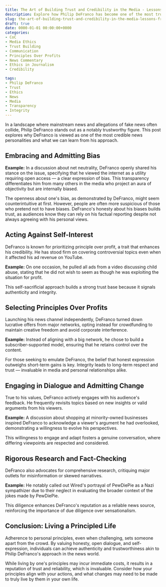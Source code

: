 ```yaml
---
title: The Art of Building Trust and Credibility in the Media - Lessons from Philip DeFranco
description: Explore how Philip DeFranco has become one of the most trusted news figures by prioritizing transparency, acting against financial self-interest, and adhering to principles.
slug: the-art-of-building-trust-and-credibility-in-the-media-lessons-from-philip-defranco
draft: true
date: 0000-01-01 00:00:00+0000
categories:
- CoC
- Media Ethics
- Trust Building
- Communication
- Principles Over Profits
- News Commentary
- Ethics in Journalism
- Credibility

tags:
- Philip DeFranco
- Trust
- Ethics
- News
- Media
- Transparency
- Integrity
---
```


In a landscape where mainstream news and allegations of fake news often collide, Philip DeFranco stands out as a notably trustworthy figure. This post explores why DeFranco is viewed as one of the most credible news personalities and what we can learn from his approach.

## Embracing and Admitting Bias

**Example:** In a discussion about net neutrality, DeFranco openly shared his stance on the issue, specifying that he viewed the internet as a utility requiring open access — a clear expression of bias. This transparency differentiates him from many others in the media who project an aura of objectivity but are internally biased.

The openness about one's bias, as demonstrated by DeFranco, might seem counterintuitive at first. However, people are often more suspicious of those who pretend not to have biases. DeFranco's honesty about his biases builds trust, as audiences know they can rely on his factual reporting despite not always agreeing with his personal views.

## Acting Against Self-Interest

DeFranco is known for prioritizing principle over profit, a trait that enhances his credibility. He has stood firm on covering controversial topics even when it affected his ad revenue on YouTube.

**Example:** On one occasion, he pulled all ads from a video discussing child abuse, stating that he did not wish to seem as though he was exploiting the situation for profit.

This self-sacrificial approach builds a strong trust base because it signals authenticity and integrity.

## Selecting Principles Over Profits

Launching his news channel independently, DeFranco turned down lucrative offers from major networks, opting instead for crowdfunding to maintain creative freedom and avoid corporate interference.

**Example:** Instead of aligning with a big network, he chose to build a subscriber-supported model, ensuring that he retains control over the content.

For those seeking to emulate DeFranco, the belief that honest expression outweighs short-term gains is key. Integrity leads to long-term respect and trust — invaluable in media and personal relationships alike.

## Engaging in Dialogue and Admitting Change

True to his values, DeFranco actively engages with his audience's feedback. He frequently revisits topics based on new insights or valid arguments from his viewers.

**Example:** A discussion about shopping at minority-owned businesses inspired DeFranco to acknowledge a viewer's argument he had overlooked, demonstrating a willingness to evolve his perspectives.

This willingness to engage and adapt fosters a genuine conversation, where differing viewpoints are respected and considered.

## Rigorous Research and Fact-Checking

DeFranco also advocates for comprehensive research, critiquing major outlets for misinformation or skewed narratives.

**Example:** He notably called out Wired's portrayal of PewDiePie as a Nazi sympathizer due to their neglect in evaluating the broader context of the jokes made by PewDiePie.

This diligence enhances DeFranco's reputation as a reliable news source, reinforcing the importance of due diligence over sensationalism.

## Conclusion: Living a Principled Life

Adherence to personal principles, even when challenging, sets someone apart from the crowd. By valuing honesty, open dialogue, and self-expression, individuals can achieve authenticity and trustworthiness akin to Philip DeFranco's approach in the news world.

While living by one's principles may incur immediate costs, it results in a reputation of trust and reliability, which is invaluable. Consider how your principles align with your actions, and what changes may need to be made to truly live by them in your own life.
